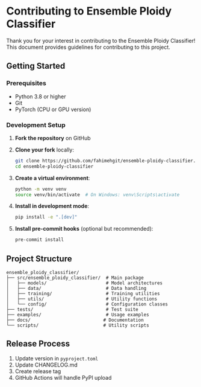 # Contributing to Ensemble Ploidy Classifier

Thank you for your interest in contributing to the Ensemble Ploidy Classifier! This document provides guidelines for contributing to this project.

## Getting Started

### Prerequisites

- Python 3.8 or higher
- Git
- PyTorch (CPU or GPU version)

### Development Setup

1. **Fork the repository** on GitHub
2. **Clone your fork** locally:
   ```bash
   git clone https://github.com/fahimehgit/ensemble-ploidy-classifier.git
   cd ensemble-ploidy-classifier
   ```

3. **Create a virtual environment**:
   ```bash
   python -m venv venv
   source venv/bin/activate  # On Windows: venv\Scripts\activate
   ```

4. **Install in development mode**:
   ```bash
   pip install -e ".[dev]"
   ```

5. **Install pre-commit hooks** (optional but recommended):
   ```bash
   pre-commit install
   ```

## Project Structure

```
ensemble_ploidy_classifier/
├── src/ensemble_ploidy_classifier/  # Main package
│   ├── models/                      # Model architectures
│   ├── data/                        # Data handling
│   ├── training/                    # Training utilities
│   ├── utils/                       # Utility functions
│   └── config/                      # Configuration classes
├── tests/                           # Test suite
├── examples/                        # Usage examples
├── docs/                           # Documentation
└── scripts/                        # Utility scripts
```

## Release Process

1. Update version in `pyproject.toml`
2. Update CHANGELOG.md
3. Create release tag
4. GitHub Actions will handle PyPI upload

